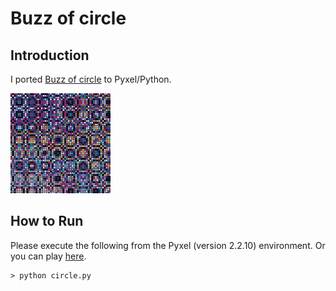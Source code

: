 # Buzz of circle

## Introduction

I ported [Buzz of circle](https://x.com/SnowEsamosc/status/1909216344219996398) to Pyxel/Python. 

<img src="https://github.com/jay-kumogata/FractalArts/blob/main/pyxel/circle/screenshots/circle01.gif" width="160" />

## How to Run

Please execute the following from the Pyxel (version 2.2.10) environment.
Or you can play [here](https://kitao.github.io/pyxel/wasm/launcher/?run=jay-kumogata.FractalArts.pyxel.circle.circle).

	> python circle.py
